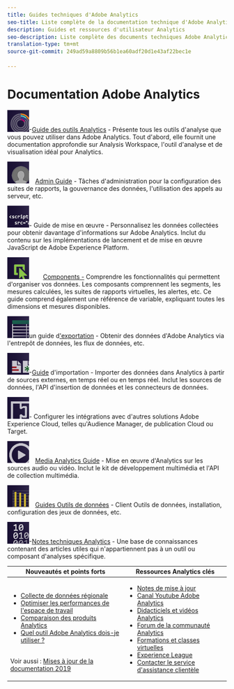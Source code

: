 ```yaml
---
title: Guides techniques d'Adobe Analytics
seo-title: Liste complète de la documentation technique d'Adobe Analytics et des guides d'utilisation d'auto-assistance
description: Guides et ressources d'utilisateur Analytics
seo-description: Liste complète des documents techniques Adobe Analytics, des notes de mise à jour et des guides d'utilisateur d'auto-assistance.
translation-type: tm+mt
source-git-commit: 249ad59a8809b56b1ea60adf20d1e43af22bec1e

---
```



# Documentation Adobe Analytics

[![Outils](assets/analyze_50px.png)](/help/analyze/home.md)-[Guide des outils Analytics](/help/analyze/home.md) - Présente tous les outils d'analyse que vous pouvez utiliser dans Adobe Analytics. Tout d'abord, elle fournit une documentation approfondie sur Analysis Workspace, l'outil d'analyse et de visualisation idéal pour Analytics.

[![Admin](assets/admin_50px.png)](/help/admin/home.md) [Admin Guide](/help/admin/home.md) - Tâches d'administration pour la configuration des suites de rapports, la gouvernance des données, l'utilisation des appels au serveur, etc.

[![Implémentation](assets/implement_50px.png)](/help/implement/home.md)- Guide[](/help/implement/home.md) de mise en œuvre - Personnalisez les données collectées pour obtenir davantage d'informations sur Adobe Analytics. Inclut du contenu sur les implémentations de lancement et de mise en œuvre JavaScript de Adobe Experience Platform.

[![Composants](assets/components_50px.png)](/help/components/home.md)   [Components -](/help/components/home.md) Comprendre les fonctionnalités qui permettent d'organiser vos données. Les composants comprennent les segments, les mesures calculées, les suites de rapports virtuelles, les alertes, etc. Ce guide comprend également une référence de variable, expliquant toutes les dimensions et mesures disponibles.

[![Exporter](assets/export_50px.png)](/help/export/home.md)un guide d['exportation](/help/export/home.md) - Obtenir des données d'Adobe Analytics via l'entrepôt de données, les flux de données, etc.

[![Importation](assets/import_50px.png)](/help/import/home.md)-[Guide](/help/import/home.md) d'importation - Importer des données dans Analytics à partir de sources externes, en temps réel ou en temps réel. Inclut les sources de données, l'API d'insertion de données et les connecteurs de données.

[![Guide d'intégration d'intégration](assets/integrate_50px.png)](/help/integrate/home.md)-[](/help/integrate/home.md) Configurer les intégrations avec d'autres solutions Adobe Experience Cloud, telles qu'Audience Manager, de publication Cloud ou Target.

[![Media Analytics](assets/media_50px.png)](https://docs.adobe.com/content/help/en/media-analytics/using/media-overview.html) [Media Analytics Guide](https://docs.adobe.com/content/help/en/media-analytics/using/media-overview.html) - Mise en œuvre d'Analytics sur les sources audio ou vidéo. Inclut le kit de développement multimédia et l'API de collection multimédia.

[![DWB](assets/workbench_50px.png)](https://marketing.adobe.com/resources/help/en_US/insight/) [Guides Outils de données](https://marketing.adobe.com/resources/help/en_US/insight/) - Client Outils de données, installation, configuration des jeux de données, etc.

[![Notes techniques](assets/technotes_50px.png)](../technotes/home.md)-[Notes techniques Analytics](../technotes/home.md) - Une base de connaissances contenant des articles utiles qui n'appartiennent pas à un outil ou composant d'analyses spécifique.

| Nouveautés et points forts | Ressources Analytics clés |
| --- | --- |
| <ul><li>[Collecte de données régionale](../technotes/rdc/regional-data-collection.md)</li><li>[Optimiser les performances de l'espace de travail](/help/analyze/analysis-workspace/optimizing-performance.md)</li><li>[Comparaison des produits Analytics](/help/admin/c-analytics-product-comparison/analytics-product-comparison.md)</li><li>[Quel outil Adobe Analytics dois-je utiliser ?](/help/admin/c-analytics-product-comparison/which-analytics-tool.md)</li></ul><br> Voir aussi : [Mises à jour de la documentation 2019](doc-updates.md) | <ul><li> [Notes de mise à jour](https://marketing.adobe.com/resources/help/en_US/whatsnew/)</li><li> [Canal Youtube Adobe Analytics](https://www.youtube.com/channel/UC8I6bqCk7gO6YdoMz6W5fvw)</li><li>[Didacticiels et vidéos Analytics](https://helpx.adobe.com/analytics/kt/index/analytics-videos.html)</li><li>[Forum de la communauté Analytics](https://forums.adobe.com/community/experience-cloud/analytics-cloud/analytics)</li><li>[Formations et classes virtuelles](https://training.adobe.com/training/courses.html#solution=adobeAnalytics)</li><li>[Experience League](https://landing.adobe.com/experience-league/)</li><li>[Contacter le service d'assistance clientèle](https://helpx.adobe.com/support/analytics.html)</li></ul> |

<!-- Keep around for now

## Analytics reporting capabilities

Here is a comprehensive list of and links to all the reporting capabilities in Adobe Analytics.

* [Analysis Workspace](../analyze/analysis-workspace/analysis-workspace-features.md)
* [Report Builder](../analyze/report-builder/home.md)
* [Data Warehouse](../export/data-warehouse/data-warehouse.md)
* [Mobile Services UI](https://docs.adobe.com/content/help/en/mobile-services/using/home.html)
* [Data Workbench](https://marketing.adobe.com/resources/help/en_US/insight/)
* [Reports & Analytics](../analyze/reports-analytics/getting-started.md)
* [Ad Hoc Analysis](../analyze/ad-hoc-analysis/adhoc-home.md)

### Analytics feature list

*   [Activity Map](/help/analyze/activity-map/activity-map.md)
*   [Anomaly Detection](/help/analyze/analysis-workspace/virtual-analyst/c-anomaly-detection/statistics-anomaly-detection.md)
*   [Bot filtering](/help/admin/admin/bot-rules/bot-rules.md)
*   [Calculated Metrics](/help/components/c-calcmetrics/cm-overview.md)
*   [Classifications](/help/components/c-classifications2/c-classifications.md)
*   [Cohort Analysis](/help/analyze/analysis-workspace/visualizations/cohort-table/cohort-analysis.md)
*   [Contribution Analysis](/help/analyze/analysis-workspace/virtual-analyst/c-anomaly-detection/anomaly-detection.md)
*   [Data Connectors](https://www.adobeexchange.com/experiencecloud.html)
*   [Data Feeds](/help/export/analytics-data-feed/c-getstarted/data-feed-overview.md)   
*   [Data Sources](/help/import/c-data-sources/datasrc-home.md)  
*   [Fallout](/help/analyze/analysis-workspace/visualizations/fallout/fallout-flow.md)
*   [Flow](/help/analyze/analysis-workspace/visualizations/c-flow/flow.md)
*   [Intelligent Alerts](/help/components/c-alerts/intellligent-alerts.md)
*   [Mobile App SDK](https://docs.adobe.com/content/help/en/mobile-services/using/home.html)  
*   [Real-time reporting](/help/components/c-real-time-reporting/realtime.md)
*   [Segmentation](/help/components/c-segmentation/seg-home.md)
*   [Segment Comparison](/help/analyze/analysis-workspace/c-panels/c-segment-comparison/segment-comparison.md)
*   [Video Tracking](https://docs.adobe.com/content/help/en/media-analytics/using/media-overview.html)
*   [Virtual Report Suites](/help/components/vrs/vrs-about.md)

## Contact options

Support delegates can get assisted support via:

**In-Product:**

1.  [Sign in to Adobe Analytics.](https://sc.omniture.com/login/)
2.  Navigate to **Help** > **Customer Care**.  

**Phone:** 1-800-497-0335 (US & Canada).

Get [phone numbers for other regions](https://helpx.adobe.com/contact/dma-external/DMACustomeCareRegionalPhoneNumbers.html).

**Email:**

1.  Include [case details](https://helpx.adobe.com/experience-cloud/enterprise-email-support-guidelines.html) to open a ticket via email. 
1.  Send your case to [customercare@adobe.com](mailto:customercare@adobe.com).

Not sure if you’re a **support delegate**? Find out if this [user type applies to you](https://helpx.adobe.com/experience-cloud/supported-users.html) and learn about our [enterprise support terms](https://helpx.adobe.com/support/programs/enterprise-support-terms.html).  
 -->
